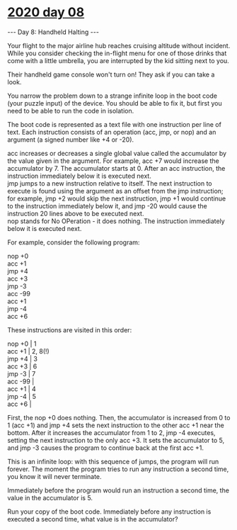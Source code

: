 # [2020 day 08](https://adventofcode.com/2020/day/8)

--- Day 8: Handheld Halting ---

Your flight to the major airline hub reaches cruising altitude without incident.  While you consider checking the in-flight menu for one of those drinks that come with a little umbrella, you are interrupted by the kid sitting next to you.



Their handheld game console won't turn on! They ask if you can take a look.



You narrow the problem down to a strange infinite loop in the boot code (your puzzle input) of the device. You should be able to fix it, but first you need to be able to run the code in isolation.



The boot code is represented as a text file with one instruction per line of text. Each instruction consists of an operation (acc, jmp, or nop) and an argument (a signed number like +4 or -20).



acc increases or decreases a single global value called the accumulator by the value given in the argument. For example, acc +7 would increase the accumulator by 7. The accumulator starts at 0. After an acc instruction, the instruction immediately below it is executed next.\
jmp jumps to a new instruction relative to itself. The next instruction to execute is found using the argument as an offset from the jmp instruction; for example, jmp +2 would skip the next instruction, jmp +1 would continue to the instruction immediately below it, and jmp -20 would cause the instruction 20 lines above to be executed next.\
nop stands for No OPeration - it does nothing.  The instruction immediately below it is executed next.



For example, consider the following program:



nop +0\
acc +1\
jmp +4\
acc +3\
jmp -3\
acc -99\
acc +1\
jmp -4\
acc +6



These instructions are visited in this order:



nop +0  | 1\
acc +1  | 2, 8(!)\
jmp +4  | 3\
acc +3  | 6\
jmp -3  | 7\
acc -99 |\
acc +1  | 4\
jmp -4  | 5\
acc +6  |



First, the nop +0 does nothing. Then, the accumulator is increased from 0 to 1 (acc +1) and jmp +4 sets the next instruction to the other acc +1 near the bottom. After it increases the accumulator from 1 to 2, jmp -4 executes, setting the next instruction to the only acc +3. It sets the accumulator to 5, and jmp -3 causes the program to continue back at the first acc +1.



This is an infinite loop: with this sequence of jumps, the program will run forever. The moment the program tries to run any instruction a second time, you know it will never terminate.



Immediately before the program would run an instruction a second time, the value in the accumulator is 5.



Run your copy of the boot code. Immediately before any instruction is executed a second time, what value is in the accumulator?




